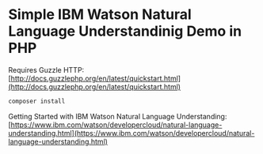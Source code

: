 # Simple IBM Watson Natural Language Understandinig Demo in PHP

Requires Guzzle HTTP: [http://docs.guzzlephp.org/en/latest/quickstart.html](http://docs.guzzlephp.org/en/latest/quickstart.html)
```sh
composer install
```

Getting Started with IBM Watson Natural Language Understanding: [https://www.ibm.com/watson/developercloud/natural-language-understanding.html](https://www.ibm.com/watson/developercloud/natural-language-understanding.html)
